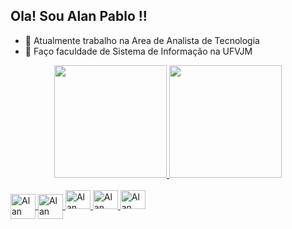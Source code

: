 ## Ola! Sou Alan Pablo !!

- 🌱 Atualmente trabalho na Area de Analista de Tecnologia
- 💬 Faço faculdade de Sistema de Informação na UFVJM

<div align="center">
  <a href="https://github.com/alanpablo33">
  <img height="180em" src="https://github-readme-stats.vercel.app/api?username=alanpablo33&show_icons=true&theme=tokyonight&include_all_commits=true&count_private=true"/>
  <img height="180em" src="https://github-readme-stats.vercel.app/api/top-langs/?username=alanpablo33&layout=compact&langs_count=7&theme=tokyonight"/>
</div>
  
<div style="display: inline_block"><br>
  <img align="center" alt="Alan C++" height="40" width="40" src="https://cdn.jsdelivr.net/gh/devicons/devicon/icons/cplusplus/cplusplus-original.svg">
  <img align="center" alt="Alan Linux" height="40" width="40" src="https://cdn.jsdelivr.net/gh/devicons/devicon/icons/linux/linux-original.svg" />
  <img lign="center" alt="Alan mysql" height="30" width="40"src="https://cdn.jsdelivr.net/gh/devicons/devicon/icons/mysql/mysql-plain.svg" />
  <img lign="center" alt="Alan Ubuntu" height="30" width="40" src="https://cdn.jsdelivr.net/gh/devicons/devicon/icons/ubuntu/ubuntu-plain.svg" />
  <img lign="center" alt="Alan postgresql" height="30" width="40" src="https://cdn.jsdelivr.net/gh/devicons/devicon/icons/postgresql/postgresql-original.svg" />
  </div>
  
  
  
  
  ## 
